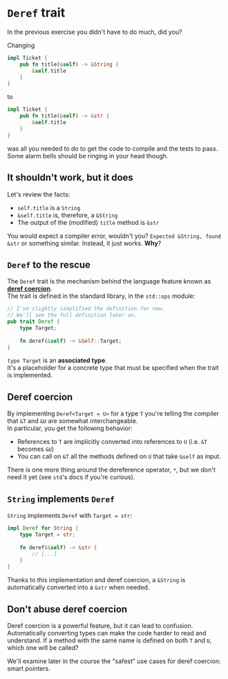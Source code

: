 # `Deref` trait

In the previous exercise you didn't have to do much, did you?

Changing

```rust
impl Ticket {
    pub fn title(&self) -> &String {
        &self.title
    }
}
```

to

```rust
impl Ticket {
    pub fn title(&self) -> &str {
        &self.title
    }
}
```

was all you needed to do to get the code to compile and the tests to pass.
Some alarm bells should be ringing in your head though.

## It shouldn't work, but it does

Let's review the facts:

- `self.title` is a `String`
- `&self.title` is, therefore, a `&String`
- The output of the (modified) `title` method is `&str`

You would expect a compiler error, wouldn't you? `Expected &String, found &str` or something similar.
Instead, it just works. **Why**?

## `Deref` to the rescue

The `Deref` trait is the mechanism behind the language feature known as [**deref coercion**](https://doc.rust-lang.org/std/ops/trait.Deref.html#deref-coercion).\
The trait is defined in the standard library, in the `std::ops` module:

```rust
// I've slightly simplified the definition for now.
// We'll see the full definition later on.
pub trait Deref {
    type Target;
    
    fn deref(&self) -> &Self::Target;
}
```

`type Target` is an **associated type**.\
It's a placeholder for a concrete type that must be specified when the trait is implemented.

## Deref coercion

By implementing `Deref<Target = U>` for a type `T` you're telling the compiler that `&T` and `&U` are
somewhat interchangeable.\
In particular, you get the following behavior:

- References to `T` are implicitly converted into references to `U` (i.e. `&T` becomes `&U`)
- You can call on `&T` all the methods defined on `U` that take `&self` as input.

There is one more thing around the dereference operator, `*`, but we don't need it yet (see `std`'s docs
if you're curious).

## `String` implements `Deref`

`String` implements `Deref` with `Target = str`:

```rust
impl Deref for String {
    type Target = str;
    
    fn deref(&self) -> &str {
        // [...]
    }
}
```

Thanks to this implementation and deref coercion, a `&String` is automatically converted into a `&str` when needed.

## Don't abuse deref coercion

Deref coercion is a powerful feature, but it can lead to confusion.\
Automatically converting types can make the code harder to read and understand. If a method with the same name
is defined on both `T` and `U`, which one will be called?

We'll examine later in the course the "safest" use cases for deref coercion: smart pointers.

